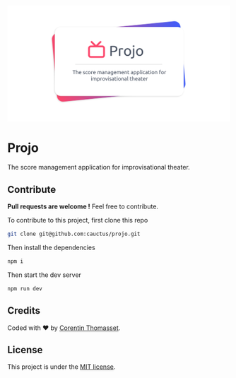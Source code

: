 ![logo](.github/logo.png)

# Projo

The score management application for improvisational theater.

## Contribute

**Pull requests are welcome !** Feel free to contribute.

To contribute to this project, first clone this repo

```bash
git clone git@github.com:cauctus/projo.git
```

Then install the dependencies

```bash
npm i
```

Then start the dev server

```bash
npm run dev
```

## Credits

Coded with ❤️ by [Corentin Thomasset](https://github.com/CorentinTh).

## License

This project is under the [MIT license](LICENSE).
